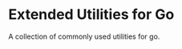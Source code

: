 # Extended Utilities for Go

<!-- > 2020-08-20T16:43:56+0800 -->

A collection of commonly used utilities for go.
